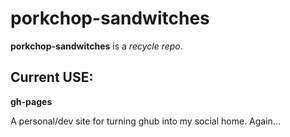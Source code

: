 # porkchop-sandwitches


**porkchop-sandwitches** is a _recycle repo_. 



## Current USE:

**gh-pages**

A personal/dev site for turning ghub into my social home. Again...

